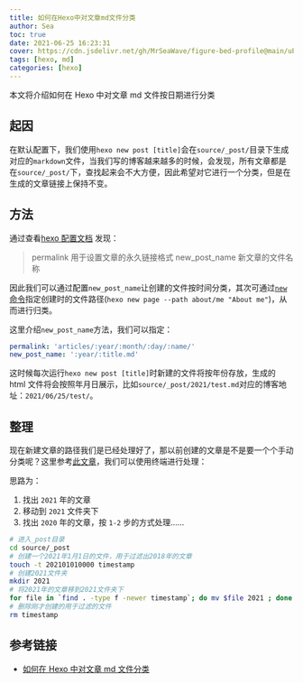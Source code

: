 ```yaml
---
title: 如何在Hexo中对文章md文件分类
author: Sea
toc: true
date: 2021-06-25 16:23:31
cover: https://cdn.jsdelivr.net/gh/MrSeaWave/figure-bed-profile@main/uPic/2021/drGAnm_adrian-bush-21-06-18.jpg
tags: [hexo, md]
categories: [hexo]
---
```


本文将介绍如何在 Hexo 中对文章 md 文件按日期进行分类

<!--more-->

## 起因

在默认配置下，我们使用`hexo new post [title]`会在`source/_post/`目录下生成对应的`markdown`文件，当我们写的博客越来越多的时候，会发现，所有文章都是在`source/_post/`下，查找起来会不大方便，因此希望对它进行一个分类，但是在生成的文章链接上保持不变。

## 方法

通过查看[hexo 配置文档](https://hexo.io/zh-cn/docs/configuration.html) 发现：

> permalink 用于设置文章的永久链接格式
> new_post_name 新文章的文件名称

因此我们可以通过配置`new_post_name`让创建的文件按时间分类，其次可通过[`new`命令](https://hexo.io/zh-cn/docs/commands#new)指定创建时的文件路径(`hexo new page --path about/me "About me"`)，从而进行归类。

这里介绍`new_post_name`方法，我们可以指定：

```yaml
permalink: 'articles/:year/:month/:day/:name/'
new_post_name: ':year/:title.md'
```

这时候每次运行`hexo new post [title]`时新建的文件将按年份存放，生成的 html 文件将会按照年月日展示，比如`source/_post/2021/test.md`对应的博客地址：`2021/06/25/test/`。

## 整理

现在新建文章的路径我们是已经处理好了，那以前创建的文章是不是要一个个手动分类呢？这里参考[此文章](https://www.githang.com/2018/12/22/hexo-new-post-path/)，我们可以使用终端进行处理：

思路为：

1. 找出 `2021` 年的文章
2. 移动到 `2021` 文件夹下
3. 找出 `2020` 年的文章，按 `1-2` 步的方式处理……

```bash
# 进入_post目录
cd source/_post
# 创建一个2021年1月1日的文件，用于过滤出2018年的文章
touch -t 202101010000 timestamp
# 创建2021文件夹
mkdir 2021
# 将2021年的文章移到2021文件夹下
for file in `find . -type f -newer timestamp`; do mv $file 2021 ; done
# 删除刚才创建的用于过滤的文件
rm timestamp

```

## 参考链接

- [如何在 Hexo 中对文章 md 文件分类](https://www.githang.com/2018/12/22/hexo-new-post-path/)
